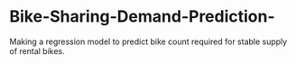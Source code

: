 # Bike-Sharing-Demand-Prediction-
Making a regression model to predict bike count required for stable supply of rental bikes.
